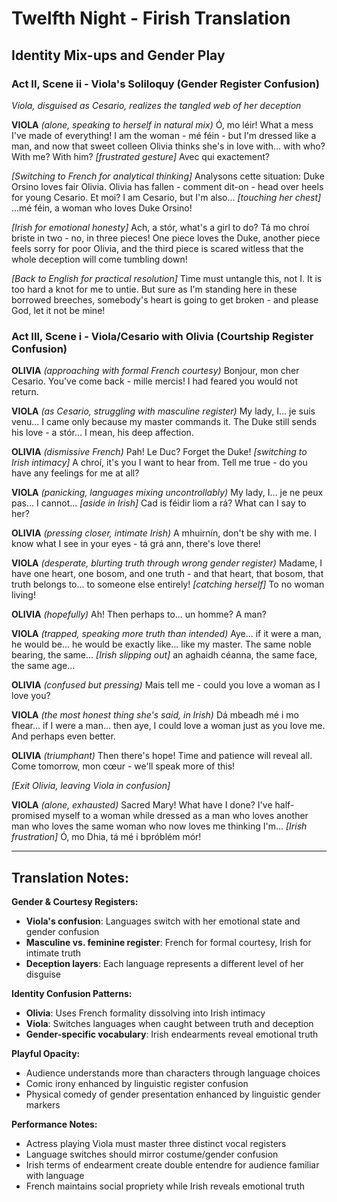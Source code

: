 # Twelfth Night - Firish Translation
## Identity Mix-ups and Gender Play

### Act II, Scene ii - Viola's Soliloquy (Gender Register Confusion)
*Viola, disguised as Cesario, realizes the tangled web of her deception*

**VIOLA** *(alone, speaking to herself in natural mix)*
Ó, mo léir! What a mess I've made of everything! I am the woman - mé féin - but I'm dressed like a man, and now that sweet colleen Olivia thinks she's in love with... with who? With me? With him? *[frustrated gesture]* Avec qui exactement?

*[Switching to French for analytical thinking]*
Analysons cette situation: Duke Orsino loves fair Olivia. Olivia has fallen - comment dit-on - head over heels for young Cesario. Et moi? I am Cesario, but I'm also... *[touching her chest]* ...mé féin, a woman who loves Duke Orsino!

*[Irish for emotional honesty]*
Ach, a stór, what's a girl to do? Tá mo chroí briste in two - no, in three pieces! One piece loves the Duke, another piece feels sorry for poor Olivia, and the third piece is scared witless that the whole deception will come tumbling down!

*[Back to English for practical resolution]*
Time must untangle this, not I. It is too hard a knot for me to untie. But sure as I'm standing here in these borrowed breeches, somebody's heart is going to get broken - and please God, let it not be mine!

### Act III, Scene i - Viola/Cesario with Olivia (Courtship Register Confusion)

**OLIVIA** *(approaching with formal French courtesy)*
Bonjour, mon cher Cesario. You've come back - mille mercis! I had feared you would not return.

**VIOLA** *(as Cesario, struggling with masculine register)*
My lady, I... je suis venu... I came only because my master commands it. The Duke still sends his love - a stór... I mean, his deep affection.

**OLIVIA** *(dismissive French)*
Pah! Le Duc? Forget the Duke! *[switching to Irish intimacy]* A chroí, it's you I want to hear from. Tell me true - do you have any feelings for me at all?

**VIOLA** *(panicking, languages mixing uncontrollably)*
My lady, I... je ne peux pas... I cannot... *[aside in Irish]* Cad is féidir liom a rá? What can I say to her?

**OLIVIA** *(pressing closer, intimate Irish)*
A mhuirnín, don't be shy with me. I know what I see in your eyes - tá grá ann, there's love there!

**VIOLA** *(desperate, blurting truth through wrong gender register)*
Madame, I have one heart, one bosom, and one truth - and that heart, that bosom, that truth belongs to... to someone else entirely! *[catching herself]* To no woman living!

**OLIVIA** *(hopefully)*
Ah! Then perhaps to... un homme? A man?

**VIOLA** *(trapped, speaking more truth than intended)*
Aye... if it were a man, he would be... he would be exactly like... like my master. The same noble bearing, the same... *[Irish slipping out]* an aghaidh céanna, the same face, the same age...

**OLIVIA** *(confused but pressing)*
Mais tell me - could you love a woman as I love you?

**VIOLA** *(the most honest thing she's said, in Irish)*
Dá mbeadh mé i mo fhear... if I were a man... then aye, I could love a woman just as you love me. And perhaps even better.

**OLIVIA** *(triumphant)*
Then there's hope! Time and patience will reveal all. Come tomorrow, mon cœur - we'll speak more of this!

*[Exit Olivia, leaving Viola in confusion]*

**VIOLA** *(alone, exhausted)*
Sacred Mary! What have I done? I've half-promised myself to a woman while dressed as a man who loves another man who loves the same woman who now loves me thinking I'm... *[Irish frustration]* Ó, mo Dhia, tá mé i bpróblém mór!

---

## Translation Notes:

**Gender & Courtesy Registers:**
- **Viola's confusion**: Languages switch with her emotional state and gender confusion
- **Masculine vs. feminine register**: French for formal courtesy, Irish for intimate truth
- **Deception layers**: Each language represents a different level of her disguise

**Identity Confusion Patterns:**
- **Olivia**: Uses French formality dissolving into Irish intimacy
- **Viola**: Switches languages when caught between truth and deception
- **Gender-specific vocabulary**: Irish endearments reveal emotional truth

**Playful Opacity:**
- Audience understands more than characters through language choices
- Comic irony enhanced by linguistic register confusion
- Physical comedy of gender presentation enhanced by linguistic gender markers

**Performance Notes:**
- Actress playing Viola must master three distinct vocal registers
- Language switches should mirror costume/gender confusion
- Irish terms of endearment create double entendre for audience familiar with language
- French maintains social propriety while Irish reveals emotional truth